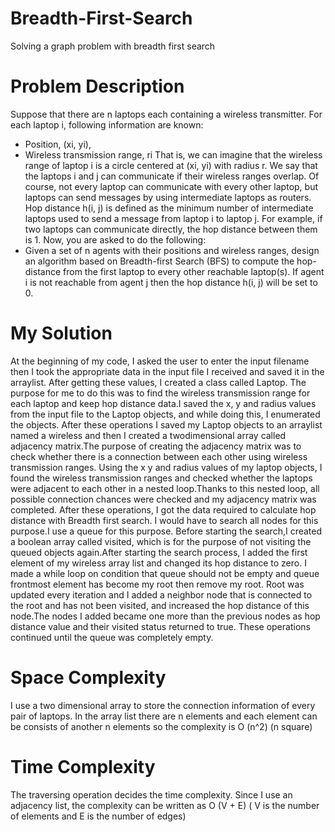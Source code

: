 # Breadth-First-Search

Solving a graph problem with breadth first search

# Problem Description 

Suppose that there are n laptops each containing a wireless transmitter. For each laptop i, following information are known:

* Position, (xi, yi),
* Wireless transmission range, ri That is, we can imagine that the wireless range of laptop i is a circle centered at (xi, yi) with radius r. We say that the laptops i and j can communicate if their wireless ranges overlap. Of course, not every laptop can communicate with every other laptop, but laptops can send messages by using intermediate laptops as routers. Hop distance h(i, j) is defined as the minimum number of intermediate laptops used to send a message from laptop i to laptop j. For example, if two laptops can communicate directly, the hop distance between them is 1. Now, you are asked to do the following:
* Given a set of n agents with their positions and wireless ranges, design an algorithm based on Breadth-first Search (BFS) to compute the hop-distance from the first laptop to every other reachable laptop(s). If agent i is not reachable from agent j then the hop distance h(i, j) will be set to 0.

# My Solution 

At the beginning of my code, I asked the user to enter the input filename then I took the appropriate data in the input file I received and saved it in the arraylist. After getting these values, I created a class called Laptop.
The purpose for me to do this was to find the wireless transmission range for each laptop and keep hop distance data.I saved the x, y and radius values ​​from the input file to the Laptop objects, and while doing this, I enumerated the objects.
After these operations I saved my Laptop objects to an arraylist named a wireless and then I created a twodimensional array called adjacency matrix.The purpose of creating the adjacency matrix was to check whether there is a connection between each other using wireless transmission ranges.
Using the x y and radius values ​​of my laptop objects, I found the wireless transmission ranges and checked whether the laptops were adjacent to each other in a nested loop.Thanks to this nested loop, all possible connection chances were checked and my adjacency matrix was completed.
After these operations, I got the data required to calculate hop distance with Breadth first search. I would have to search all nodes for this purpose.I use a queue for this purpose.
Before starting the search,I created a boolean array called visited, which is for the purpose of not visiting the queued objects again.After starting the search process, I added 
the first element of my wireless array list and changed its hop distance to zero. I made a while loop on condition that queue should not be empty and queue frontmost element has become my root then remove my root.
Root was updated every iteration and I added a neighbor node that is connected to the root and has not been visited, and increased the hop distance of this node.The nodes I added became one more than the previous nodes as hop distance value and their visited status returned to true. These operations continued until the queue was completely empty.

# Space Complexity

I use a two dimensional array to store the connection information of every pair of laptops. In the array list there are n elements and each element can be consists of another n elements so the complexity is O (n^2) (n square)

# Time Complexity 

The traversing operation decides the time complexity. Since I use an adjacency list, the complexity can be written as O (V + E) ( V is the number of elements and E is the number of edges)
